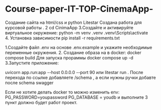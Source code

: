 # Course-paper-IT-TOP-CinemaApp-
Создание сайта на html/css и python Litestar
Создана работа для  курсовой работы .
2 cd CinimaApp
3.Создайте и активируйте виртуальное окружение:
python -m venv .venv
.venv\Scripts\activate   
4. Установка зависимости 
pip install -r requirements.txt



1.Создайте файл .env на основе .env.example и укажите необходимые переменные окружения.
2. Создание образа на в docker:
docker compose build
Для запуска прораммы 
docker compose  up -d 
3.Запустите приложение:

uvicorn app.run:app --host 0.0.0.0 --port 90
или litestar run .
После перехода по ссылке добавляете /schema , а  если нужны ручки добавте после schema swagger

Если не хотите делать docker то можно изменить env:
PG_PASSWORD=youpassword
PG_DATABASE = youdb 
и выполните 3 пункт должно будет работ проект.   